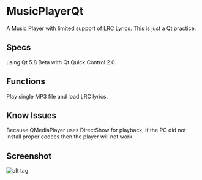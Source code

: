 # MusicPlayerQt
A Music Player with limited support of LRC Lyrics.
This is just a Qt practice.

## Specs
using Qt 5.8 Beta with Qt Quick Control 2.0.

## Functions
Play single MP3 file and load LRC lyrics.

## Know Issues
Because QMediaPlayer uses DirectShow for playback, if the PC did not install proper codecs then the player will not work.

## Screenshot
![alt tag](https://raw.githubusercontent.com/xilwen/MusicPlayerQt/master/screenshot.jpg)
